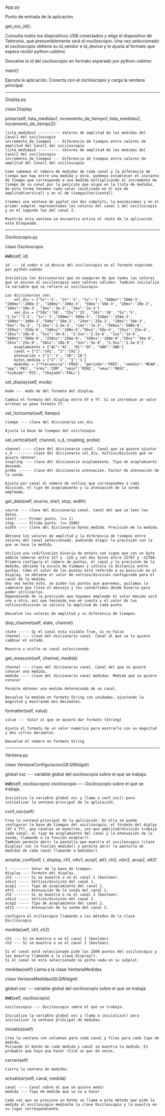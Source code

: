 App.py

Punto de entrada de la aplicación.

get_osc_id():
  
  Consulta todos los dispositivos USB conectados y elige el dispositivo de Tektronix, que presumiblemente será el osciloscopio.
  Una vez seleccionado el osciloscopio obtiene su id_vendor e id_device y lo ajusta al formato que espera recibir python-usbtmc

  Devuelve la id del osciloscopio en formato esperado por python-usbtmc

main():
  
  Ejecuta la aplicación.
  Conecta con el osciloscopio y carga la ventana principal.

---------------------------------------------------------------------------------

Display.py

clase Display
  
  pintar(self, lista_medidas1, incremento_de_tiempo1, lista_medidas2, incremento_de_tiempo2):
    
    lista_medidas1 ---------- Valores de amplitud de las medidas del Canal1 del osciloscopio
    incremento_de_tiempo1 --- Diferencia de tiempos entre valores de amplitud del Canal1 del osciloscopio
    lista_medidas2 ---------- Valores de amplitud de las medidas del Canal2 del osciloscopio
    incremento_de_tiempo2 --- Diferencia de tiempos entre valores de amplitud del Canal1 del osciloscopio

    Como sabemos el número de medidas de cada canal y la diferencia de tiempo que hay entre una medida y otra, podemos establecer el instante de tiempo que corresponde a una medida multiplicando el incremento de tiempo de su canal por la posición que ocupa en la lista de medidas, de esta forma tenemos cada valor localizado en el eje de amplitud(vertical) y en el de tiempos(horizontal).
    
    Creamos una ventana de pyplot con dos subplots, la maximizamos y en el primer subplot representamos los valores del canal 1 del osciloscopio y en el segundo los del canal 2.
    
    Mientras esta ventana se encuentra activa el resto de la aplicación está bloqueada.

---------------------------------------------------------------------------------

Osciloscopio.py

clase Osciloscopio

  __init__(self, id)
    
    id --- id_vedor e id_device del osciloscopio en el formato esperado por python-usbtmc
    
    Inicializa los diccionarios que se aseguran de que todos los valores que se envíen al osciloscopio sean valores válidos. También inicializa la variable que se refiere al osciloscopio.
    
    Los diccionarios son:
        vol_div = {"5v":'5', "2v":'2', "1v":'1', "500mv":'500e-3', "200mv":'200e-3', "100mv":'100e-3', "50mv":'50e-3', "20mv":'20e-3', "10mv":'10e-3', "5mv":'5e-3', "2mv":'2e-3'}
        sec_div = {"50s":'50', "25s":'25', "10s":'10', "5s":'5', "2.5s":'2.5', "1s":'1',"500ms":'500e-3', "250ms":'250e-3', "100ms":'100e-3',"50ms":'50e-3', "25ms":'25e-3', "10ms":'10e-3', "5ms":'5e-3', "2.5ms":'2.5e-3', "1ms":'1e-3', "500us":'500e-6', "250us":'250e-6', "100us":'100e-6',"50us":'50e-6', "25us":'25e-6', "10us":'10e-6', "5us":'5e-6', "2.5us":'2.5e-6', "1us":'1e-6', "500ns":'500e-9', "250ns":'250e-9', "100ns":'100e-9',"50ns":'50e-9', "25ns":'25e-9', "10ns":'10e-9', "5ns":'5e-9', "2.5ns":'2.5e-9'}
        acoplamiento = {"AC":'AC', "DC":'DC', "GND":'GND'}
        canal = {"1":'CH1', "2":'CH2'}
        atenuacion = {"1":'1', "10":'10'} 
        bytes_medida = {"2":'2', "1":'1'}
        medidas = {"frecuencia":'FREQ', "periodo":'PERI', "vmedio":'MEAN', "vpp":'PK2', "vrms":'CRM', "vmin":'MINI', "vmax":'MAXI', "tsubida":'RIS', "tbajada":'FALL'}

  set_display(self, mode)
    
    mode --- modo de del formato del display.
    
    Cambia el formato del display entre XY e YT. Si se introduce un valor erróneo se pone formato YT. 

  set_horizontal(self, tiempo)
    
    tiempo --- clave del diccionario sec_div
    
    Ajusta la base de tiempos del oscilosopio

  set_vertical(self, channel, v_d, coupling, probe)
    
    channel ---- clave del diccionario canal. Canal que se quiere ajustar
    v_d -------- clave del diccionario vol_div. Voltios/División que se quiere obtener.
    coupling --- clave del diccionario acoplamiento. Tipo de acoplamiento deseado.
    probe ------ clave del diccionario atenuacion. Factor de atenuación de la sonda.
    
    Ajusta por canal el número de voltios que corresponden a cada división, el tipo de acoplamiento y la atenuación de la sonda empleada.

  get_data(self, source, start, stop, width)
    
    source --- clave del diccionario canal. Canal del que se leen los datos.
    start ---- Primer punto. (>= 1)
    stop ----- Último punto. (<= 2500)
    width ---- clave del diccionario bytes_medida. Precisión de la medida.
    
    Obtiene los valores de amplitud y la diferencia de tiempos entre valores del canal seleccionado, pudiendo elegir la precisión con la que se hace la medida.
    
    Utiliza una codificación binaria de entero con signo que con un byte admite números entre 127 y -128 y con dos bytes entre 32767 y -32768.
    Primero configura el número de puntos, el canal y la precisión de la medida, obtiene la escala de tiempos y calcula la distancia entre puntos. Cómo el valor de los puntos está referido a su posición en el display, so obtiene el valor de voltios/división configurado para el canal de la medida.
    Una vez hecho esto, se piden los puntos que queremos, quitamos la cabecera que lleva el mensaje y los convertimos desde binario para poder utilizarlos.
    Dependiendo de la precisión que hayamos empleado el valor máximo será uno u otro, así que teniendo eso en cuenta y el valor de los voltios/división se calcula la amplitud de cada punto.

    Devuelve los valores de amplitud y su diferencia de tiempos.

  disp_channel(self, state, channel)
    
    state ----- Si el canal esta visible True, si no False
    channel --- clave del diccionario canal. Canal al que se le quiere cambiar el estado.
    
    Muestra u oculta un canal seleccionado.
  
  get_measure(self, channel, medida)
    
    channel --- clave del diccionario canal. Canal del que se quiere conocer una medida.
    medida ---- clave del diccionario canal medidas. Medida que se quiere conocer
    
    Permite obtener una medida determinada de un canal.
    
    Devuelve la medida en formato String con unidades, ajustando la magnitud y mostrando dos decimales.

  formatter(self, value)
    
    value --- Valor al que se quiere dar formato (String)
    
    Ajusta el formato de un valor numérico para mostrarlo con su magnitud y dos cifras decimales.
    
    Devuelve el número en formato String

---------------------------------------------------------------------------------

Ventana.py

clase VentanaConfiguracion(Qt.QWidget)
  
  global osc --- variable global del osciloscopio sobre el que se trabaja.
  
  __init__(self, osciloscopio)
    osciloscopio --- Osciloscopio sobre el que se trabaja.
    
    Inicializa la variable global osc y llama a conf_osc() para inicializar la ventana principal de la aplicación.
  
  conf_osc(self)
    
    Crea la ventana principal de la aplicación. En ella se puede configurar la base de tiempos del osciloscopio, el formato del diplay (XY o YT), que canales se muestran, con que amplitud/división trabaja cada canal, el tipo de acoplamiento del canal y la atenuación de la sonda, llamando a la función aceptar().
    También permite abrir la pantalla que muestra el osciloscopio (clase Display) con la función medida() y permite abrir la pantalla de medidas de cada canal llamando a medidas()
  
  aceptar_conf(self, t, display, ch1, vdiv1, acop1, att1, ch2, vdiv2, acop2, att2)
    
    t --------- Valor de la base de tiempos.
    display --- Formato del display.
    ch1 ------- Si se muestra o no el canal 1 (boolean).
    vdiv1 ----- Voltios/división del canal 1.
    acop1 ----- Tipo de acoplamiento del canal 1.
    att1 ------ Atenuación de la sonda del canal 1.
    ch2 ------- Si se muestra o no el canal 2 (boolean).
    vdiv2 ----- Voltios/división del canal 2.
    acop2 ----- Tipo de acoplamiento del canal 2.
    att2 ------ Atenuación de la sonda del canal 2.
    
    Configura el ociloscopio llamando a los métodos de la clase Osciloscopio
    
  medida(self, ch1, ch2)
    
    ch1 --- Si se muestra o no el canal 1 (boolean).
    ch2 --- Si se muestra o no el canal 2 (boolean).
    
    Si el canal está seleccionado pide los 2500 puntos del osciloscopio y los muestra llamando a la clase Display().
    Si el canal no esta seleccionado no pinta nada en su subplot.
    
  medidas(self)
     Llama a la clase VentanaMedidas

clase VentanaMedidas(Qt.QWidget)
  
  global osc --- variable global del osciloscopio sobre el que se trabaja
  
  __init__(self, osciloscopio)

    osciloscopio --- Osciloscopio sobre el que se trabaja.
    
    Inicializa la variable global osc y llama a inicializa() para inicializar la ventana principal de medidas.
  
  inicializa(self)
    
    Crea la ventana con columnas para cada canal y filas para cada tipo de medida.
    Pulsando el botón de cada medida y canal se muestra la medida. Es probable que haya que hacer click un par de veces.
  
  cerrar(self)
    
    Cierra la ventana de medidas.

  actualizar(self, canal, medida)
    
    canal ---- Canal sobre el que se quiere medir
    medida --- Tipo de medida que se va a hacer
    
    Cada vez que se presiona un botón se llama a este método que pide la medida al osciloscopio mediante la clase Osciloscopio y la muestra en su lugar correspondiente.

